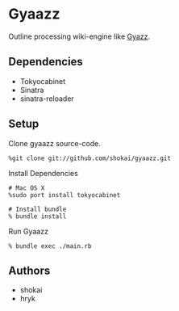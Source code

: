 Gyaazz
======

Outline processing wiki-engine like [Gyazz](http://gyazz.com/).

Dependencies
------------

* Tokyocabinet
* Sinatra
* sinatra-reloader

Setup
-----

Clone gyaazz source-code.

    %git clone git://github.com/shokai/gyaazz.git

Install Dependencies

    # Mac OS X
    %sudo port install tokyocabinet
     
    # Install bundle 
    % bundle install

Run Gyaazz

    % bundle exec ./main.rb

Authors
-------

* shokai
* hryk


